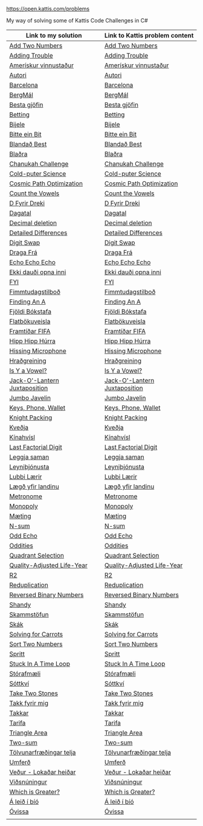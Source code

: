 
https://open.kattis.com/problems

My way of solving some of Kattis Code Challenges in C#


|Link to my solution                   |   Link to Kattis problem content  |
|--------------------------------------|-----------------------------------|
|[Add Two Numbers](AddTwoNumbers.cs)   |   [Add Two Numbers](https://open.kattis.com/problems/addtwonumbers)|
|[Adding Trouble](AddingTrouble.cs)    |   [Adding Trouble](https://open.kattis.com/problems/addingtrouble)|
|[Amerískur vinnustaður](Amerískurvinnustaður.cs)    |   [Amerískur vinnustaður](https://open.kattis.com/problems/ameriskur)|
|[Autori](Autori.cs)    |   [Autori](https://open.kattis.com/problems/autori)|
|[Barcelona](Barcelona.cs)    |   [Barcelona](https://open.kattis.com/problems/barcelona)|
|[BergMál](BergMál.cs)    |   [BergMál](https://open.kattis.com/problems/bergmal)|
|[Besta gjöfin](Bestagjöfin.cs)    |   [Besta gjöfin](https://open.kattis.com/problems/bestagjofin)|
|[Betting](Betting.cs)    |   [Betting](https://open.kattis.com/problems/betting)|
|[Bijele](Bijele.cs)    |   [Bijele](https://open.kattis.com/problems/bijele)|
|[Bitte ein Bit](BitteeinBit.cs)    |   [Bitte ein Bit](https://open.kattis.com/problems/bitteeinbit)|
|[Blandað Best](BlandaðBest.cs)    |   [Blandað Best](https://open.kattis.com/problems/blandadbest)|
|[Blaðra](Blaðra.cs)    |   [Blaðra](https://open.kattis.com/problems/bladra2)|
|[Chanukah Challenge](ChanukahChallenge.cs)    |   [Chanukah Challenge](https://open.kattis.com/problems/chanukah)|
|[Cold-puter Science](Cold-puterScience.cs)    |   [Cold-puter Science](https://open.kattis.com/problems/cold)|
|[Cosmic Path Optimization](CosmicPathOptimization.cs)    |   [Cosmic Path Optimization](https://open.kattis.com/problems/cosmicpathoptimization)|
|[Count the Vowels](CounttheVowels.cs)    |   [Count the Vowels](https://open.kattis.com/problems/countthevowels)|
|[D Fyrir Dreki](DFyrirDreki.cs)    |   [D Fyrir Dreki](https://open.kattis.com/problems/dfyrirdreki)|
|[Dagatal](Dagatal.cs)    |   [Dagatal](https://open.kattis.com/problems/dagatal)|
|[Decimal deletion](Decimaldeletion.cs)    |   [Decimal deletion](https://open.kattis.com/problems/decimaldeletion)|
|[Detailed Differences](DetailedDifferences.cs)    |   [Detailed Differences](https://open.kattis.com/problems/detaileddifferences)|
|[Digit Swap](DigitSwap.cs)    |   [Digit Swap](https://open.kattis.com/problems/digitswap)|
|[Draga Frá](DragaFra.cs)    |   [Draga Frá](https://open.kattis.com/problems/dragafra)|
|[Echo Echo Echo](EchoEchoEcho.cs)    |   [Echo Echo Echo](https://open.kattis.com/problems/echoechoecho)|
|[Ekki dauði opna inni](Ekkidauðiopnainni.cs)    |   [Ekki dauði opna inni](https://open.kattis.com/problems/ekkidaudi)|
|[FYI](FYI.cs)    |   [FYI](https://open.kattis.com/problems/fyi)|
|[Fimmtudagstilboð](Fimmtudagstilboð.cs)    |   [Fimmtudagstilboð](https://open.kattis.com/problems/fimmtudagstilbod)|
|[Finding An A](FindingAnA.cs)    |   [Finding An A](https://open.kattis.com/problems/findingana)|
|[Fjöldi Bókstafa](FjöldiBókstafa.cs)    |   [Fjöldi Bókstafa](https://open.kattis.com/problems/fjoldibokstafa)|
|[Flatbökuveisla](Flatbökuveisla.cs)    |   [Flatbökuveisla](https://open.kattis.com/problems/flatbokuveisla)|
|[Framtíðar FIFA](FramtíðarFIFA.cs)    |   [Framtíðar FIFA](https://open.kattis.com/problems/fifa)|
|[Hipp Hipp Húrra](HippHippHúrra.cs)    |   [Hipp Hipp Húrra](https://open.kattis.com/problems/hipphipphurra)|
|[Hissing Microphone](HissingMicrophone.cs)    |   [Hissing Microphone](https://open.kattis.com/problems/hissingmicrophone)|
|[Hraðgreining](Hraðgreining.cs)    |   [Hraðgreining](https://open.kattis.com/problems/hradgreining)|
|[Is Y a Vowel?](IsYaVowel.cs)    |   [Is Y a Vowel?](https://open.kattis.com/problems/isyavowel)|
|[Jack-O'-Lantern Juxtaposition](JackOLanternJuxtaposition.cs)    |   [Jack-O'-Lantern Juxtaposition](https://open.kattis.com/problems/jackolanternjuxtaposition)|
|[Jumbo Javelin](JumboJavelin.cs)    |   [Jumbo Javelin](https://open.kattis.com/problems/jumbojavelin)|
|[Keys, Phone, Wallet](KeysPhoneWallet.cs)    |   [Keys, Phone, Wallet](https://open.kattis.com/problems/keysphonewallet)|
|[Knight Packing](KnightPacking.cs)    |   [Knight Packing](https://open.kattis.com/problems/knightpacking)|
|[Kveðja](Kveðja.cs)    |   [Kveðja](https://open.kattis.com/problems/kvedja)|
|[Kínahvísl](Kínahvísl.cs)    |   [Kínahvísl](https://open.kattis.com/problems/kinahvisl)|
|[Last Factorial Digit](LastFactorialDigit.cs)    |   [Last Factorial Digit](https://open.kattis.com/problems/lastfactorialdigit)|
|[Leggja saman](Leggjasaman.cs)    |   [Leggja saman](https://open.kattis.com/problems/leggjasaman)|
|[Leyniþjónusta](Leyniþjónusta.cs)    |   [Leyniþjónusta](https://open.kattis.com/problems/leynithjonusta)|
|[Lubbi Lærir](LubbiLærir.cs)    |   [Lubbi Lærir](https://open.kattis.com/problems/lubbilaerir)|
|[Lægð yfir landinu](Lægðyfirlandinu.cs)    |   [Lægð yfir landinu](https://open.kattis.com/problems/laegdyfirlandinu)|
|[Metronome](Metronome.cs)    |   [Metronome](https://open.kattis.com/problems/metronome)|
|[Monopoly](Monopoly.cs)    |   [Monopoly](https://open.kattis.com/problems/monopol)|
|[Mæting](Mæting.cs)    |   [Mæting](https://open.kattis.com/problems/maeting)|
|[N-sum](N-sum.cs)    |   [N-sum](https://open.kattis.com/problems/nsum)|
|[Odd Echo](OddEcho.cs)    |   [Odd Echo](https://open.kattis.com/problems/oddecho)|
|[Oddities](Oddities.cs)    |   [Oddities](https://open.kattis.com/problems/oddities)|
|[Quadrant Selection](QuadrantSelection.cs)    |   [Quadrant Selection](https://open.kattis.com/problems/quadrant)|
|[Quality-Adjusted Life-Year](Quality-AdjustedLife-Year.cs)    |   [Quality-Adjusted Life-Year](https://open.kattis.com/problems/qaly)|
|[R2](R2.cs)    |   [R2](https://open.kattis.com/problems/r2)|
|[Reduplication](Reduplication.cs)    |   [Reduplication](https://open.kattis.com/problems/reduplikation)|
|[Reversed Binary Numbers](ReversedBinaryNumbers.cs)    |   [Reversed Binary Numbers](https://open.kattis.com/problems/reversebinary)|
|[Shandy](Shandy.cs)    |   [Shandy](https://open.kattis.com/problems/shandy)|
|[Skammstöfun](Skammstöfun.cs)    |   [Skammstöfun](https://open.kattis.com/problems/skammstofun)|
|[Skák](Skák.cs)    |   [Skák](https://open.kattis.com/problems/skak)|
|[Solving for Carrots](SolvingforCarrots.cs)    |   [Solving for Carrots](https://open.kattis.com/problems/carrots)|
|[Sort Two Numbers](SortTwoNumbers.cs)    |   [Sort Two Numbers](https://open.kattis.com/problems/sorttwonumbers)|
|[Spritt](Spritt.cs)    |   [Spritt](https://open.kattis.com/problems/spritt)|
|[Stuck In A Time Loop](StuckInATimeLoop.cs)    |   [Stuck In A Time Loop](https://open.kattis.com/problems/timeloop)|
|[Stórafmæli](Stórafmæli.cs)    |   [Stórafmæli](https://open.kattis.com/problems/storafmaeli)|
|[Sóttkví](Sóttkví.cs)    |   [Sóttkví](https://open.kattis.com/problems/sottkvi)|
|[Take Two Stones](TakeTwoStones.cs)    |   [Take Two Stones](https://open.kattis.com/problems/twostones)|
|[Takk fyrir mig](Takkfyrirmig.cs)    |   [Takk fyrir mig]()|
|[Takkar](Takkar.cs)    |   [Takkar](https://open.kattis.com/problems/takkar)|
|[Tarifa](Tarifa.cs)    |   [Tarifa](https://open.kattis.com/problems/tarifa)|
|[Triangle Area](TriangleArea.cs)    |   [Triangle Area](https://open.kattis.com/problems/triarea)|
|[Two-sum](Two-sum.cs)    |   [Two-sum](https://open.kattis.com/problems/twosum)|
|[Tölvunarfræðingar telja](Tölvunarfræðingartelja.cs)    |   [Tölvunarfræðingar telja](https://open.kattis.com/problems/tolvunarfraedingartelja)|
|[Umferð](Umferð.cs)    |   [Umferð](https://open.kattis.com/problems/umferd)|
|[Veður - Lokaðar heiðar](Veður-Lokaðarheiðar.cs)    |   [Veður - Lokaðar heiðar](https://open.kattis.com/problems/vedurheidar)|
|[Viðsnúningur](Viðsnúningur.cs)    |   [Viðsnúningur](https://open.kattis.com/problems/vidsnuningur)|
|[Which is Greater?](WhichisGreater.cs)    |   [Which is Greater?](https://open.kattis.com/problems/whichisgreater)|
|[Á leið í bíó](ÁLeiðíbíó.cs)    |   [Á leið í bíó](https://open.kattis.com/problems/aleidibio)|
|[Óvissa](Óvissa.cs)    |   [Óvissa](https://open.kattis.com/problems/ovissa)|
|[]()    |   []()|
